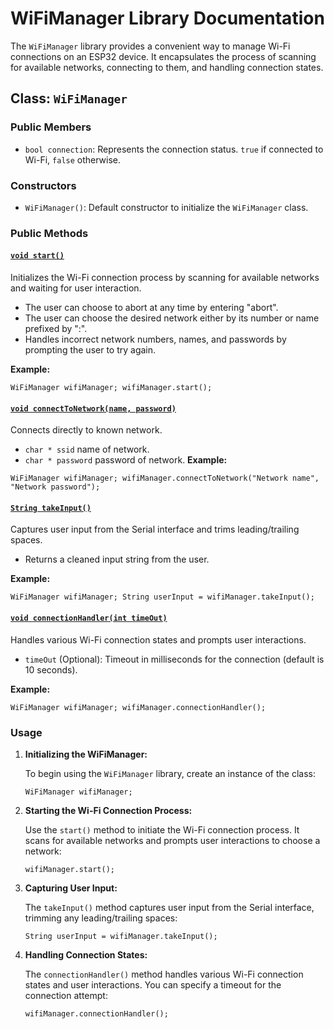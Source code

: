 # WiFiManager Library Documentation

The `WiFiManager` library provides a convenient way to manage Wi-Fi connections on an ESP32 device. It encapsulates the process of scanning for available networks, connecting to them, and handling connection states.

## Class: `WiFiManager`

### Public Members

- `bool connection`: Represents the connection status. `true` if connected to Wi-Fi, `false` otherwise.

### Constructors

- `WiFiManager()`: Default constructor to initialize the `WiFiManager` class.

### Public Methods

#### [`void start()`](https://github.com/Mohamad-Shiro/ESP32_WiFi_Manager/blob/c9d99e5dd48707facd76805f9bbbee4e80cfe53e/lib/WiFi_Manager/WiFi_Manager.cpp#L5C1-L46C2)

Initializes the Wi-Fi connection process by scanning for available networks and waiting for user interaction.

- The user can choose to abort at any time by entering "abort".
- The user can choose the desired network either by its number or name prefixed by ":".
- Handles incorrect network numbers, names, and passwords by prompting the user to try again.

**Example:**

`WiFiManager wifiManager; wifiManager.start();`

#### [`void connectToNetwork(name, password)`](https://github.com/Mohamad-Shiro/ESP32_WiFi_Manager/blob/e953db1a77c571cc4bf57ab725dfe1f165614291/lib/WiFi_Manager/WiFi_Manager.cpp#L48-L56)

Connects directly to known network.
- `char * ssid` name of network.
- `char * password` password of network.
**Example:**

`WiFiManager wifiManager; wifiManager.connectToNetwork("Network name", "Network password");`

#### [`String takeInput()`](https://github.com/Mohamad-Shiro/ESP32_WiFi_Manager/blob/c9d99e5dd48707facd76805f9bbbee4e80cfe53e/lib/WiFi_Manager/WiFi_Manager.cpp#L63-L77)

Captures user input from the Serial interface and trims leading/trailing spaces.

- Returns a cleaned input string from the user.

**Example:**

`WiFiManager wifiManager; String userInput = wifiManager.takeInput();`

#### [`void connectionHandler(int timeOut)`](https://github.com/Mohamad-Shiro/ESP32_WiFi_Manager/blob/c9d99e5dd48707facd76805f9bbbee4e80cfe53e/lib/WiFi_Manager/WiFi_Manager.cpp#L115-L159)

Handles various Wi-Fi connection states and prompts user interactions.

- `timeOut` (Optional): Timeout in milliseconds for the connection (default is 10 seconds).

**Example:**

`WiFiManager wifiManager; wifiManager.connectionHandler();`

### Usage

1. **Initializing the WiFiManager:**
    
    To begin using the `WiFiManager` library, create an instance of the class:
    
    `WiFiManager wifiManager;`
    
2. **Starting the Wi-Fi Connection Process:**
    
    Use the `start()` method to initiate the Wi-Fi connection process. It scans for available networks and prompts user interactions to choose a network:
    
    `wifiManager.start();`
    
3. **Capturing User Input:**
    
    The `takeInput()` method captures user input from the Serial interface, trimming any leading/trailing spaces:
    
    `String userInput = wifiManager.takeInput();`
    
4. **Handling Connection States:**
    
    The `connectionHandler()` method handles various Wi-Fi connection states and user interactions. You can specify a timeout for the connection attempt:
    
    `wifiManager.connectionHandler();`
